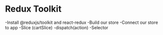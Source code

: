 # Redux Toolkit
  -Install @reduxjs/toolkit and react-redux
  -Build our store
  -Connect our store to app
  -Slice (cartSlice)
  -dispatch(action)
  -Selector 